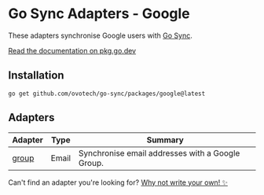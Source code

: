 # Go Sync Adapters - Google
These adapters synchronise Google users with [Go Sync](https://github.com/ovotech/go-sync).

[Read the documentation on pkg.go.dev](https://pkg.go.dev/github.com/ovotech/go-sync/packages/google)

## Installation
```shell
go get github.com/ovotech/go-sync/packages/google@latest
```

## Adapters

| Adapter                                                                      | Type  | Summary                                          |
|------------------------------------------------------------------------------|-------|--------------------------------------------------|
| [group](https://pkg.go.dev/github.com/ovotech/go-sync/packages/google/group) | Email | Synchronise email addresses with a Google Group. |

Can't find an adapter you're looking for? [Why not write your own! ✨](/CONTRIBUTING.md)
